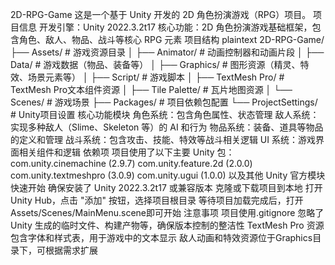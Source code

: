 2D-RPG-Game
这是一个基于 Unity 开发的 2D 角色扮演游戏（RPG）项目。
项目信息
开发引擎：Unity 2022.3.2t17
核心功能：2D 角色扮演游戏基础框架，包含角色、敌人、物品、战斗等核心 RPG 元素
项目结构
plaintext
2D-RPG-Game/
├── Assets/                  # 游戏资源目录
│   ├── Animator/            # 动画控制器和动画片段
│   ├── Data/                # 游戏数据（物品、装备等）
│   ├── Graphics/            # 图形资源（精灵、特效、场景元素等）
│   ├── Script/              # 游戏脚本
│   ├── TextMesh Pro/        # TextMesh Pro文本组件资源
│   ├── Tile Palette/        # 瓦片地图资源
│   └── Scenes/              # 游戏场景
├── Packages/                # 项目依赖包配置
└── ProjectSettings/         # Unity项目设置
核心功能模块
角色系统：包含角色属性、状态管理
敌人系统：实现多种敌人（Slime、Skeleton 等）的 AI 和行为
物品系统：装备、道具等物品的定义和管理
战斗系统：包含攻击、技能、特效等战斗相关逻辑
UI 系统：游戏界面相关组件和逻辑
依赖项
项目使用了以下主要 Unity 包：
com.unity.cinemachine (2.9.7)
com.unity.feature.2d (2.0.0)
com.unity.textmeshpro (3.0.9)
com.unity.ugui (1.0.0)
以及其他 Unity 官方模块
快速开始
确保安装了 Unity 2022.3.2t17 或兼容版本
克隆或下载项目到本地
打开 Unity Hub，点击 "添加" 按钮，选择项目根目录
等待项目加载完成后，打开Assets/Scenes/MainMenu.scene即可开始
注意事项
项目使用.gitignore 忽略了 Unity 生成的临时文件、构建产物等，确保版本控制的整洁性
TextMesh Pro 资源包含字体和样式表，用于游戏中的文本显示
敌人动画和特效资源位于Graphics目录下，可根据需求扩展
